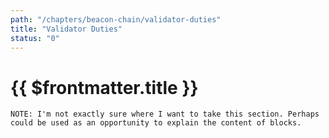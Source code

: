 ```yaml
---
path: "/chapters/beacon-chain/validator-duties"
title: "Validator Duties"
status: "0"
---
```


# {{ $frontmatter.title }}

```text
NOTE: I'm not exactly sure where I want to take this section. Perhaps could be used as an opportunity to explain the content of blocks.
```